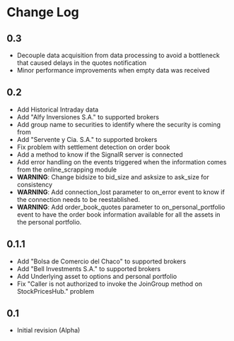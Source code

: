 Change Log
==========

0.3
---
- Decouple data acquisition from data processing to avoid a bottleneck that caused delays in the quotes notification
- Minor performance improvements when empty data was received

0.2
---
- Add Historical Intraday data
- Add "Alfy Inversiones S.A." to supported brokers
- Add group name to securities to identify where the security is coming from
- Add "Servente y Cia. S.A." to supported brokers
- Fix problem with settlement detection on order book
- Add a method to know if the SignalR server is connected
- Add error handling on the events triggered when the information comes from the online_scrapping module
- **WARNING**: Change bidsize to bid_size and asksize to ask_size for consistency
- **WARNING**: Add connection_lost parameter to on_error event to know if the connection needs to be reestablished.
- **WARNING**: Add order_book_quotes parameter to on_personal_portfolio event to have the order book information available for all the assets in the personal portfolio.

0.1.1
-----
- Add "Bolsa de Comercio del Chaco" to supported brokers
- Add "Bell Investments S.A." to supported brokers
- Add Underlying asset to options and personal portfolio
- Fix "Caller is not authorized to invoke the JoinGroup method on StockPricesHub." problem

0.1
---
- Initial revision (Alpha)